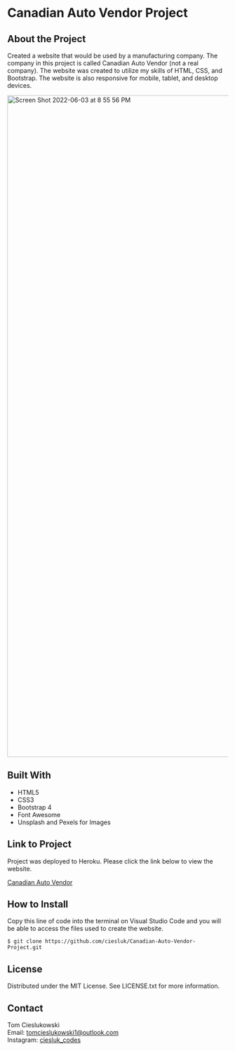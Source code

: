 # Canadian Auto Vendor Project

## About the Project

Created a website that would be used by a manufacturing company. The company in this project is called Canadian Auto Vendor (not a real company). The website was created to utilize my skills of HTML, CSS, and Bootstrap. The website is also responsive for mobile, tablet, and desktop devices. 

<img width="1508" alt="Screen Shot 2022-06-03 at 8 55 56 PM" src="https://user-images.githubusercontent.com/44185784/171970696-5fecc05f-ba01-4dad-b73b-2b40a3d41ad4.png">


## Built With

- HTML5
- CSS3
- Bootstrap 4
- Font Awesome 
- Unsplash and Pexels for Images

## Link to Project
Project was deployed to Heroku. Please click the link below to view the website. 

<a href="https://canadian-auto-vendor-project.herokuapp.com/">Canadian Auto Vendor</a>

## How to Install 

Copy this line of code into the terminal on Visual Studio Code and you will be able to access the files used to create the website.

```
$ git clone https://github.com/ciesluk/Canadian-Auto-Vendor-Project.git
```
## License 
Distributed under the MIT License. See LICENSE.txt for more information.

## Contact

Tom Cieslukowski <br />
Email: <a href="mailto:tomcieslukowski1@outlook.com">tomcieslukowski1@outlook.com</a> <br />
Instagram: <a href="https://www.instagram.com/ciesluk_codes/">ciesluk_codes</a>
